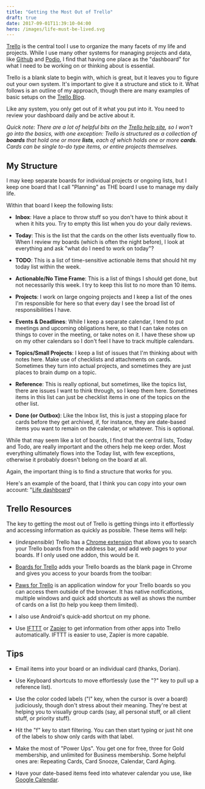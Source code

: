 ```yaml
---
title: "Getting the Most Out of Trello" 
draft: true
date: 2017-09-01T11:39:10-04:00
hero: /images/life-must-be-lived.svg
---
```


[Trello](https://trello.com/) is the central tool I use to organize the many facets of my life and projects. While I use many other systems for managing projects and data, like [Github](https://github.com) and [Podio](https://podio.com), I find that having one place as the "dashboard" for what I need to be working on or thinking about is essential.

Trello is a blank slate to begin with, which is great, but it leaves you to figure out your own system. It's important to give it a structure and stick to it. What follows is an outline of my approach, though there are many examples of basic setups on the [Trello Blog](https://blog.trello.com/).

Like any system, you only get out of it what you put into it. You need to review your dashboard daily and be active about it.

_Quick note: There are a lot of helpful bits on the [Trello help site](http://help.trello.com/), so I won't go into the basics, with one exception: Trello is structured as a collection of **boards** that hold one or more **lists**, each of which holds one or more **cards**. Cards can be single to-do type items, or entire projects themselves._

## My Structure

I may keep separate boards for individual projects or ongoing lists, but I keep one board that I call "Planning" as THE board I use to manage my daily life.

Within that board I keep the following lists:

- **Inbox**: Have a place to throw stuff so you don't have to think about it when it hits you. Try to empty this list when you do your daily reviews.

- **Today**: This is the list that the cards on the other lists eventually flow to. When I review my boards (which is often the night before), I look at everything and ask "what do I need to work on today"?

- **TODO**: This is a list of time-sensitive actionable items that should hit my today list within the week.

- **Actionable/No Time Frame**: This is a list of things I should get done, but not necessarily this week. I try to keep this list to no more than 10 items.

- **Projects**: I work on large ongoing projects and I keep a list of the ones I'm responsible for here so that every day I see the broad list of responsibilities I have.

- **Events & Deadlines**: While I keep a separate calendar, I tend to put meetings and upcoming obligations here, so that I can take notes on things to cover in the meeting, or take notes on it. I have these show up on my other calendars so I don't feel I have to track multiple calendars.

- **Topics/Small Projects**: I keep a list of issues that I'm thinking about with notes here. Make use of checklists and attachments on cards. Sometimes they turn into actual projects, and sometimes they are just places to brain dump on a topic.

- **Reference**: This is really optional, but sometimes, like the topics list, there are issues I want to think through, so I keep them here. Sometimes items in this list can just be checklist items in one of the topics on the other list.

- **Done (or Outbox)**: Like the Inbox list, this is just a stopping place for cards before they get archived, if, for instance, they are date-based items you want to remain on the calendar, or whatever. This is optional.

While that may seem like a lot of boards, I find that the central lists, Today and Todo, are really important and the others help me keep order. Most everything ultimately flows into the Today list, with few exceptions, otherwise it probably doesn't belong on the board at all.

Again, the important thing is to find a structure that works for you.

Here's an example of the board, that I think you can copy into your own account: "[Life dashboard](https://trello.com/b/fjOzpyn2/example-life-dashboard)"



## Trello Resources

The key to getting the most out of Trello is getting things into it effortlessly and accessing information as quickly as possible. These items will help:


- (_indespensible_) Trello has a [Chrome extension](https://chrome.google.com/webstore/detail/trello/dmdidbedhnbabookbkpkgomahnocimke) that allows you to search your Trello boards from the address bar, and add web pages to your boards. If I only used one addon, this would be it.


- [Boards for Trello](https://boardsfortrello.com/) adds your Trello boards as the blank page in Chrome and gives you access to your boards from the toolbar:


- [Paws for Trello](http://friendlyfox.es/pawsfortrello/) is an application window for your Trello boards so you can access them outside of the browser. It has native notifications, multiple windows  and quick add shortcuts as well as shows the number of cards on a list (to help you keep them limited).

- I also use Android's quick-add shortcut on my phone.

- Use [IFTTT](https://ifttt.com/trello) or [Zapier](https://zapier.com/zapbook/trello/) to get information from other apps into Trello automatically. IFTTT is easier to use, Zapier is more capable.




## Tips

- Email items into your board or an individual card (thanks, Dorian).

- Use Keyboard shortcuts to move effortlessly (use the "?" key to pull up a reference list).

- Use the color coded labels ("l" key, when the cursor is over a board) judiciously, though don't stress about their meaning. They're best at helping you to visually group cards (say, all personal stuff, or all client stuff, or priority stuff).

- Hit the "f" key to start filtering. You can then start typing or just hit one of the labels to show only cards with that label.

- Make the most of "Power Ups". You get one for free, three for Gold membership, and unlimited for Business membership. Some helpful ones are: Repeating Cards, Card Snooze, Calendar, Card Aging.

- Have your date-based items feed into whatever calendar you use, like [Google Calendar](http://help.trello.com/article/829-using-trello-with-google-calendar).
